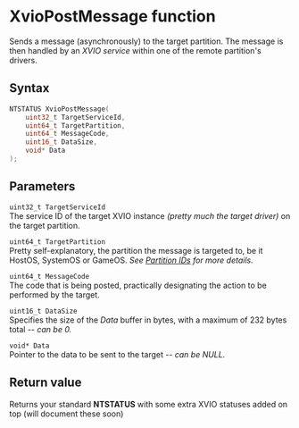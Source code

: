 # XvioPostMessage function
Sends a message (asynchronously) to the target partition. The message is then handled by an *XVIO service* within one of the remote partition's drivers. 

## Syntax
```cpp title='C++'
NTSTATUS XvioPostMessage(
    uint32_t TargetServiceId,
    uint64_t TargetPartition,
    uint64_t MessageCode,
    uint16_t DataSize,
    void* Data
);
```

## Parameters
`uint32_t TargetServiceId`  
The service ID of the target XVIO instance *(pretty much the target driver)* on the target partition.

`uint64_t TargetPartition`  
Pretty self-explanatory, the partition the message is targeted to, be it HostOS, SystemOS or GameOS. *See [Partition IDs](./xvio-overview.md#partition-identifiers) for more details.*

`uint64_t MessageCode`  
The code that is being posted, practically designating the action to be performed by the target.

`uint16_t DataSize`  
Specifies the size of the *Data* buffer in bytes, with a maximum of 232 bytes total -- *can be 0.*

`void* Data`  
Pointer to the data to be sent to the target -- *can be NULL.*

## Return value
Returns your standard **NTSTATUS** with some extra XVIO statuses added on top (will document these soon)